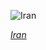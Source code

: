 
![Iran](https://www.gstatic.com/prettyearth/assets/full/2154.jpg)

*[Iran](https://www.google.com/maps/@30.461779,58.205341,14z/data=!3m1!1e3)*
